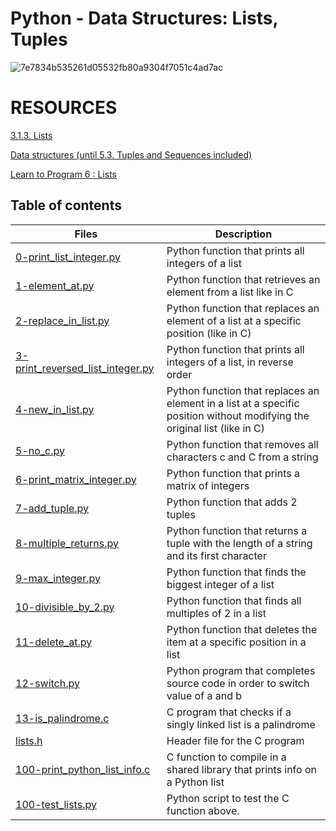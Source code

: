 # Python - Data Structures: Lists, Tuples
 
![7e7834b535261d05532fb80a9304f7051c4ad7ac](https://github.com/hfakir/alx-higher_level_programming/assets/114278488/7c7da3ac-7788-4885-8a36-1e7769d81ec8)
 
# RESOURCES
 [3.1.3. Lists](https://docs.python.org/3/tutorial/introduction.html#lists)
 
 [Data structures (until 5.3. Tuples and Sequences included)](https://docs.python.org/3/tutorial/datastructures.html)
 
 [Learn to Program 6 : Lists](https://www.youtube.com/watch?v=A1HUzrvS-Pw)

## Table of contents
Files | Description
----- | -----------
[0-print_list_integer.py](./0-print_list_integer.py) | Python function that prints all integers of a list
[1-element_at.py](./1-element_at.py) | Python function that retrieves an element from a list like in C
[2-replace_in_list.py](./2-replace_in_list.py) | Python function that replaces an element of a list at a specific position (like in C)
[3-print_reversed_list_integer.py](./3-print_reversed_list_integer.py) | Python function that prints all integers of a list, in reverse order
[4-new_in_list.py](./4-new_in_list.py) | Python function that replaces an element in a list at a specific position without modifying the original list (like in C)
[5-no_c.py](./5-no_c.py) | Python function that removes all characters c and C from a string
[6-print_matrix_integer.py](./6-print_matrix_integer.py) | Python function that prints a matrix of integers
[7-add_tuple.py](./7-add_tuple.py) | Python function that adds 2 tuples
[8-multiple_returns.py](./8-multiple_returns.py) | Python function that returns a tuple with the length of a string and its first character
[9-max_integer.py](./9-max_integer.py) | Python function that finds the biggest integer of a list
[10-divisible_by_2.py](./10-divisible_by_2.py) | Python function that finds all multiples of 2 in a list
[11-delete_at.py](./11-delete_at.py) | Python function that deletes the item at a specific position in a list
[12-switch.py](./12-switch.py) | Python program that completes source code in order to switch value of a and b
[13-is_palindrome.c](./13-is_palindrome.c) | C program that checks if a singly linked list is a palindrome
[lists.h](./lists.h) | Header file for the C program
[100-print_python_list_info.c](./100-print_python_list_info.c) | C function to compile in a shared library that prints info on a Python list
[100-test_lists.py](./100-test_lists.py) | Python script to test the C function above.
